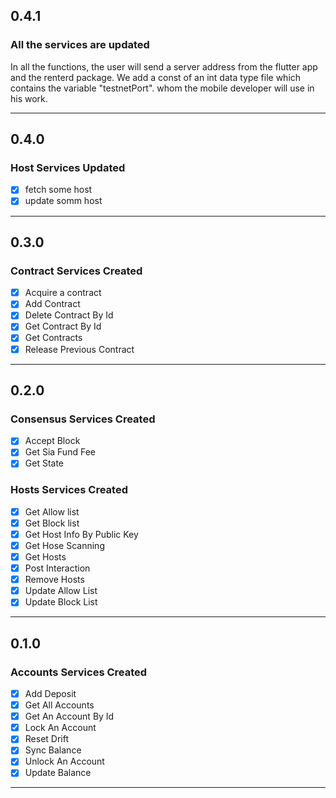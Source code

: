 ## 0.4.1
### All the services are updated
  In all the functions, the user will send a server address from the flutter app and the renterd package. We add a const of an int data type file which contains the variable "testnetPort". whom the mobile developer will use in his work.

---------------------------------
## 0.4.0
### Host Services Updated
  - [x] fetch some host
  - [x] update somm host 

---------------------------------
## 0.3.0
### Contract Services Created
  - [x] Acquire a contract
  - [x] Add Contract
  - [x] Delete Contract By Id
  - [x] Get Contract By Id
  - [x] Get Contracts
  - [x] Release Previous Contract

---------------------------------
## 0.2.0
### Consensus Services Created
  - [x] Accept Block
  - [x] Get Sia Fund Fee
  - [x] Get State
### Hosts Services Created
  - [x] Get Allow list
  - [x] Get Block list
  - [x] Get Host Info By Public Key
  - [x] Get Hose Scanning
  - [x] Get Hosts
  - [x] Post Interaction
  - [x] Remove Hosts
  - [x] Update Allow List
  - [x] Update Block List
---------------------------------

## 0.1.0
### Accounts Services Created
  - [x] Add Deposit
  - [x] Get All Accounts
  - [x] Get An Account By Id
  - [x] Lock An Account
  - [x] Reset Drift
  - [x] Sync Balance
  - [x] Unlock An Account 
  - [x] Update Balance   
---------------------------------
